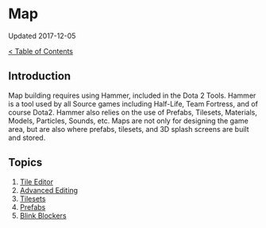 # Map

Updated 2017-12-05

[< Table of Contents][0]

## Introduction

Map building requires using Hammer, included in the Dota 2 Tools. Hammer is a tool used by all Source games including Half-Life, Team Fortress, and of course Dota2. Hammer also relies on the use of Prefabs, Tilesets, Materials, Models, Particles, Sounds, etc. Maps are not only for designing the game area, but are also where prefabs, tilesets, and 3D splash screens are built and stored.

## Topics

1. [Tile Editor][1]
2. [Advanced Editing][2]
3. [Tilesets][3]
4. [Prefabs][4]
5. [Blink Blockers][5]

[0]: README.md
[1]: tile_editor.md
[2]: advanced.md
[3]: tilesets.md
[4]: prefabs.md
[5]: blink_block.md
